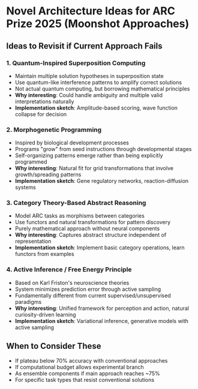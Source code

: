 # Novel Architecture Ideas for ARC Prize 2025 (Moonshot Approaches)

## Ideas to Revisit if Current Approach Fails

### 1. Quantum-Inspired Superposition Computing
- Maintain multiple solution hypotheses in superposition state
- Use quantum-like interference patterns to amplify correct solutions
- Not actual quantum computing, but borrowing mathematical principles
- **Why interesting**: Could handle ambiguity and multiple valid interpretations naturally
- **Implementation sketch**: Amplitude-based scoring, wave function collapse for decision

### 2. Morphogenetic Programming
- Inspired by biological development processes
- Programs "grow" from seed instructions through developmental stages
- Self-organizing patterns emerge rather than being explicitly programmed
- **Why interesting**: Natural fit for grid transformations that involve growth/spreading patterns
- **Implementation sketch**: Gene regulatory networks, reaction-diffusion systems

### 3. Category Theory-Based Abstract Reasoning
- Model ARC tasks as morphisms between categories
- Use functors and natural transformations for pattern discovery
- Purely mathematical approach without neural components
- **Why interesting**: Captures abstract structure independent of representation
- **Implementation sketch**: Implement basic category operations, learn functors from examples

### 4. Active Inference / Free Energy Principle
- Based on Karl Friston's neuroscience theories
- System minimizes prediction error through active sampling
- Fundamentally different from current supervised/unsupervised paradigms
- **Why interesting**: Unified framework for perception and action, natural curiosity-driven learning
- **Implementation sketch**: Variational inference, generative models with active sampling

## When to Consider These
- If plateau below 70% accuracy with conventional approaches
- If computational budget allows experimental branch
- As ensemble components if main approach reaches ~75%
- For specific task types that resist conventional solutions